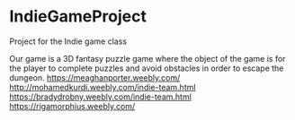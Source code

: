 # IndieGameProject
Project for the Indie game class

Our game is a 3D fantasy puzzle game where the object of the game is for the player to complete puzzles and avoid obstacles in order to escape the dungeon.
https://meaghanporter.weebly.com/
http://mohamedkurdi.weebly.com/indie-team.html
https://bradydrobny.weebly.com/indie-team.html
https://rigamorphius.weebly.com/
